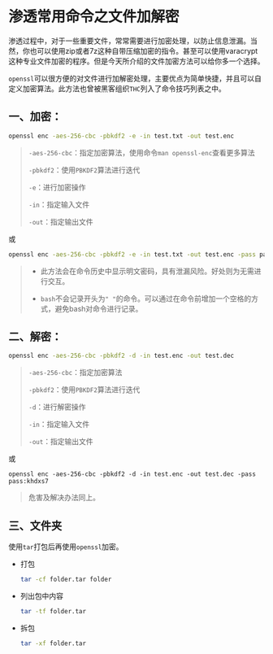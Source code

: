 # 渗透常用命令之文件加解密

渗透过程中，对于一些重要文件，常常需要进行加密处理，以防止信息泄漏。当然，你也可以使用zip或者7z这种自带压缩加密的指令。甚至可以使用varacrypt这种专业文件加密的程序。但是今天所介绍的文件加密方法可以给你多一个选择。

`openssl`可以很方便的对文件进行加解密处理，主要优点为简单快捷，并且可以自定义加密算法。此方法也曾被黑客组织`THC`列入了命令技巧列表之中。

## 一、加密：

```bash
openssl enc -aes-256-cbc -pbkdf2 -e -in test.txt -out test.enc
```

> `-aes-256-cbc`：指定加密算法，使用命令`man openssl-enc`查看更多算法
> 
> `-pbkdf2`：使用`PBKDF2`算法进行迭代
> 
> `-e`：进行加密操作
> 
> `-in`：指定输入文件
> 
> `-out`：指定输出文件

或

```bash
openssl enc -aes-256-cbc -pbkdf2 -e -in test.txt -out test.enc -pass pass:khdxs7
```

> - 此方法会在命令历史中显示明文密码，具有泄漏风险。好处则为无需进行交互。
> 
> - `bash`不会记录开头为`" "`的命令。可以通过在命令前增加一个空格的方式，避免bash对命令进行记录。

## 二、解密：

```bash
openssl enc -aes-256-cbc -pbkdf2 -d -in test.enc -out test.dec
```

> `-aes-256-cbc`：指定加密算法
> 
> `-pbkdf2`：使用`PBKDF2`算法进行迭代
> 
> `-d`：进行解密操作
> 
> `-in`：指定输入文件
> 
> `-out`：指定输出文件

或

```
openssl enc -aes-256-cbc -pbkdf2 -d -in test.enc -out test.dec -pass pass:khdxs7
```

> 危害及解决办法同上。

## 三、文件夹

使用`tar`打包后再使用`openssl`加密。

- 打包
  
  ```bash
  tar -cf folder.tar folder
  ```

- 列出包中内容
  
  ```bash
  tar -tf folder.tar
  ```

- 拆包
  
  ```bash
  tar -xf folder.tar
  ```
